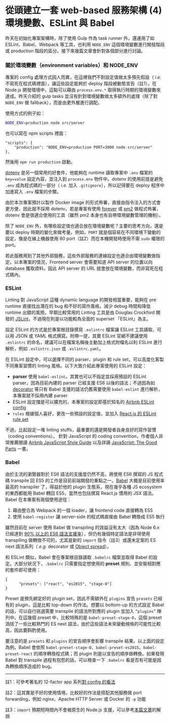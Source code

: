 從頭建立一套 web-based 服務架構 (4) 環境變數、ESLint 與 Babel
=======================================================

昨天在初始化專案架構時，除了使用 Gulp 作為 task runner 外，還運用了如 ESLint、Babel、Webpack 等工具，也利用 `NODE_ENV` 這個環境變數進行開發階段或 production 階段的區分。接下來幾篇文章會針對各個部分進行討論。

### 關於環境變數（environment variables）和 NODE_ENV

專案的 config 處理方式因人而異，在這裡我們不對設定值做太多預先假設（ *i.e.* 不寫死在程式碼裡面），讓這些設定能夠於 deploy 階段被動態宣告（註1）。在 Node.js 開發環境中，這點可以藉由 `process.env.*` 取得執行時期的環境變數來達成。昨天介紹的 gulp tasks 並沒有針對環境變數做太多額外的處理（除了對 `NODE_ENV` 做 fallback），而是由更外層進行調配。

使用方式的例子如：

```bash
NODE_ENV=production node src/server
```

也可以寫在 npm scripts 裡面：

```
"scripts": {
    "production": "NODE_ENV=production PORT=3000 node src/server"
},
```

然後用 `npm run production` 啟動。

[dotenv](https://github.com/motdotla/dotenv) 是另一個常用的好套件，他能夠在 runtime 讀取專案中 `.env` 檔案的 `key=value` 設定內容，並注入到 `process.env` 物件中。dotenv 的使用前提是避免 `.env` 成為程式碼的一部分（ *i.e.* 加入 `.gitignore`），所以記得要在 deploy 程序中加進寫入 `.env` 檔案的步驟。

由於本次專案預計以製作 Docker image 的形式佈署，直接由指令注入的方式會更方便，因此就不採用 dotenv。若是專案有使用 [forever](https://github.com/foreverjs/forever) 或 [pm2](http://pm2.keymetrics.io) 做程式佈署，dotenv 會是很適合使用的工具（雖然 pm2 本身也有自帶環境變數管理的機制）。

除了 `NODE_ENV` 外，有哪些設定值也適合放在環境變數呢？主要的思考方向，還是要以 deploy 時期的變化來做考量。例如，`PORT` 就是個容易在不同環境下變動的設定，像是在線上機器使用 80 port（註2）而在本機開發時使用不需 `sudo` 權限的 port。

若此服務用到了其他外部服務，這些外部服務的連線設定也適合由環境變數做指定。以本專案的情況，Frontend server 會需要知道 API server 的位置以向 database 獲取資料，因此 API server 的 URL 就會放在環境變數，而非寫死在程式碼內。

### ESLint

Linting 對 JavaScript 這種 dynamic language 的開發相當重要，能夠在 pre runtime 直接找出潛在的 bug 和不好的寫作風格，減少 debug 時間和降低 runtime 出錯的風險。早期比較常用的 Linting 工具是由 Douglas Crockford 開發的 [JSLint](http://www.jslint.com)，不過現在則是以功能較為全面的 superset 「ESLint」為主。

設定 ESLint 的方式是於專案根目錄撰寫 `.eslintrc` 檔案讓 ESLint 工具讀取，可以用 JSON 或 YAML 格式撰寫。附帶一提，其實 ESLint 官網不建議使用 `.eslintrc` 的命名，建議可以在檔案名稱後主動加上格式附檔名以利 ESLint 進行解析，例如 `.eslintrc.json` 或 `.eslintrc.yaml`。

在 ESLint 設定中，可以選擇不同的 parser、plugin 和 rule set，可以高度化客製不同專案習慣的 linting 風格。以下大致介紹此專案使用的 ESLint 設定：

* **parser** 使用 `babel-eslint`。其實也可以不指定並採用預設的 ESLint parser，因為目前內建的 parser 已經支援 ES6 以後的語法；不過因為如 [decorator](https://github.com/wycats/javascript-decorators) 等只有 Babel 支援的語法仍舊需要使用 `babel-eslint` 進行解析，本專案就不採用內建 parser
* ESLint 設定擋是可以擴充的，本專案的設定即基於知名的 [Airbnb ESLint config](https://github.com/airbnb/javascript/tree/master/packages/eslint-config-airbnb)
* `rules` 根據個人喜好，更改一些預設的設定值，並加入 [React.js 的 ESLint rule set](https://github.com/yannickcr/eslint-plugin-react)

不過，比起設定一堆 linting stuffs，最重要的還是開發者自身良好的寫作習慣（coding conventions）。
針對 JavaScript 的 coding convention，作者個人非常推薦閱讀 [Airbnb JavaScript Style Guide](https://github.com/airbnb/javascript) 以及詳讀 [JavaScript: The Good Parts](http://shop.oreilly.com/product/9780596517748.do) 一書。

### Babel

由於主流的瀏覽器對於 ES6 語法的支援度仍然不高，將使用 ES6 撰寫的 JS 程式碼 transpile 回 ES5 的工作是目前前端開發的重點之一。[Babel](https://babeljs.io) 大概是目前使用率最高的 transpiler 了，得益於他的 plugin 生態系，現在幾乎各種 JS ecosystem 的東西都能用 Babel 轉回 ES5，當然也包括撰寫 React.js 慣用的 JSX 語法。Babel 在本專案有兩個使用途徑：

1. 藉由整合為 Webpack 的一個 loader，讓 frontend code 直接轉為 ES5
2. 使用 `babel-register` 讓 server-side 的程式碼直接由 Babel 轉換成 ES5 執行

雖然目前在 server 使用 Babel 做 transpiling 的效益沒有太大（因為 Node 6.x 已經達到 [90% 以上的 ES6 語法支援率](http://node.green)），但仍有幾個特定語法是非得使用 transpiling 做轉換不可的，尤其是新的 `import` 指令（註3）或還未定案的 ES next 語法系列（ *e.g.* decorator 或 [Object spread](https://github.com/sebmarkbage/ecmascript-rest-spread)）。

和 ESLint 類似，Babel 會在專案根目錄讀取 `.babelrc` 檔案並取得 Babel 的設定。大部分狀況下，`.babelrc` 只需要指定想使用的 **preset** 規則、並安裝相對應的套件即可使用：

```
{
      "presets": ["react", "es2015", "stage-0"]
}
```

Preset 是預先綁定好的 plugin set，因此不需額外在 `plugins` 宣告 `presets` 已經有的 plugin，這是比較 top-down 的作法。想要以 bottom-up 的方式設定 Babel 的話，可以自行挑選需要 transpile 的語法所對應的 plugin 並加入 `”plugins”` 陣列中。在這幾個 preset 中，比較特殊的是 `babel-preset-stage-0`，這個 preset 涵括了一些比較熱門的 ES next 語法，由於這些語法未來變動規格的可能性比較高，因此要斟酌使用。

要注意的是 `presets` 和 `plugins` 的宣告順序會影響 transpile 結果。以上面的設定為例，Babel 會依照 `babel-preset-stage-0`、`babel-preset-es2015`、`babel-preset-react` 的順序轉換程式碼；而 plugin 則是以宣告的順序做轉換。如果發現 Babel 對 transpile 過程有抱怨的話，可以檢查一下 `.babelrc` 看是否有可能是因為轉換順序造成的 bug。

* * *

註1：可參考著名的 12-factor app 系列[對 config 的看法](https://12factor.net/config)

註2：這其實是不好的使用情境，比較好的作法是搭配其他服務做 port forwarding，例如 nginx、Apache HTTP Server 或 Docker 的 `-p` 功能

註3：`import` 預期短時間內不會被原生的 Node.js 支援，可以參考[本篇文章](https://hackernoon.com/node-js-tc-39-and-modules-a1118aecf95e)的解說